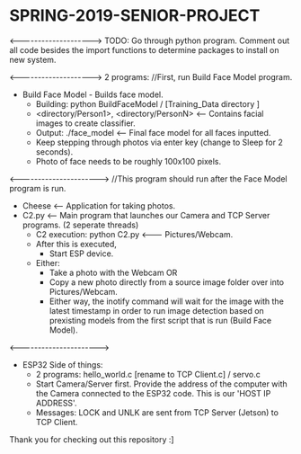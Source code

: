 # SPRING-2019-SENIOR-PROJECT
<-------------------->
TODO:
Go through python program. Comment out all code besides the import functions to determine packages to install on new system.

<-------------------->
2 programs:
//First, run Build Face Model program.
- Build Face Model - Builds face model. 
    - Building: python BuildFaceModel <directory>/    [Training_Data directory ]
	- <directory/Person1>, <directory/PersonN> <-- Contains facial images to create classifier.
	- Output: ./face_model <-- Final face model for all faces inputted.
	- Keep stepping through photos via enter key (change to Sleep for 2 seconds). 
	- Photo of face needs to be roughly 100x100 pixels.

<---------------------->
//This program should run after the Face Model program is run.
- Cheese <-- Application for taking photos.
- C2.py <-- Main program that launches our Camera and TCP Server programs. (2 seperate threads)
   - C2 execution: python C2.py <directory where Cheese stores images> <--- Pictures/Webcam.
   - After this is executed,
       - Start ESP device.
   - Either:
       - Take a photo with the Webcam OR
       - Copy a new photo directly from a source image folder over into Pictures/Webcam.
       - Either way, the inotify command will wait for the image with the latest timestamp in order to run image detection based on prexisting models from the first script that is run (Build Face Model).	   
	   
<---------------------->
- ESP32 Side of things:
    - 2 programs: hello_world.c [rename to TCP Client.c] / servo.c
	- Start Camera/Server first. Provide the address of the computer with the Camera connected to the ESP32 code. This is our 'HOST IP ADDRESS'. 
    - Messages: LOCK and UNLK are sent from TCP Server (Jetson) to TCP Client.

Thank you for checking out this repository :]	
	